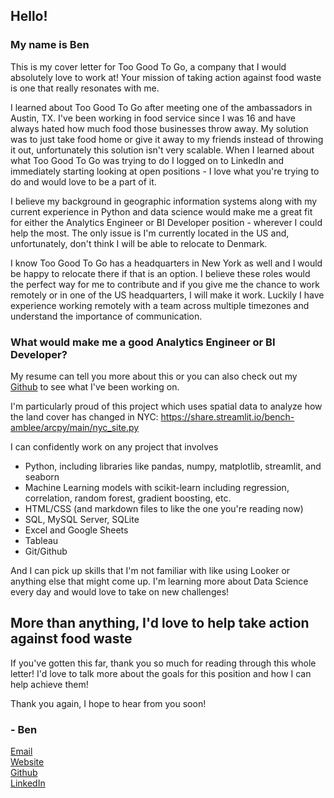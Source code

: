 ## Hello!

### My name is Ben    
This is my cover letter for Too Good To Go, a company that I would absolutely love to work at! Your mission of taking action against food waste is one that really resonates with me.

I learned about Too Good To Go after meeting one of the ambassadors in Austin, TX. I've been working in food service since I was 16 and have always hated how much food those businesses throw away. My solution was to just take food home or give it away to my friends instead of throwing it out, unfortunately this solution isn't very scalable. When I learned about what Too Good To Go was trying to do I logged on to LinkedIn and immediately starting looking at open positions - I love what you're trying to do and would love to be a part of it.

I believe my background in geographic information systems along with my current experience in Python and data science would make me a great fit for either the Analytics Engineer or BI Developer position - wherever I could help the most. The only issue is I'm currently located in the US and, unfortunately, don't think I will be able to relocate to Denmark. 

I know Too Good To Go has a headquarters in New York as well and I would be happy to relocate there if that is an option. I believe these roles would the perfect way for me to contribute and if you give me the chance to work remotely or in one of the US headquarters, I will make it work. Luckily I have experience working remotely with a team across multiple timezones and understand the importance of communication.

### What would make me a good Analytics Engineer or BI Developer?

My resume can tell you more about this or you can also check out my [Github](https://github.com/Bench-amblee?tab=repositories) to see what I've been working on. 

I'm particularly proud of this project which uses spatial data to analyze how the land cover has changed in NYC: https://share.streamlit.io/bench-amblee/arcpy/main/nyc_site.py

I can confidently work on any project that involves
- Python, including libraries like pandas, numpy, matplotlib, streamlit, and seaborn
- Machine Learning models with scikit-learn including regression, correlation, random forest, gradient boosting, etc.
- HTML/CSS (and markdown files to like the one you're reading now)
- SQL, MySQL Server, SQLite
- Excel and Google Sheets
- Tableau
- Git/Github  

And I can pick up skills that I'm not familiar with like using Looker or anything else that might come up. I'm learning more about Data Science every day and would love to take on new challenges!

## More than anything, I'd love to help take action against food waste
If you've gotten this far, thank you so much for reading through this whole letter! I'd love to talk more about the goals for this position and how I can help achieve them!        

Thank you again, I hope to hear from you soon!  
### - Ben    

[Email](ben@benchamblee.blog)   
[Website](https://benchamblee.blog/)    
[Github](https://github.com/Bench-amblee)    
[LinkedIn](https://www.linkedin.com/in/ben-chamblee-he-him-354245a3/)    
